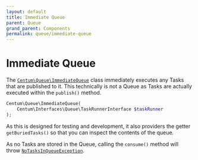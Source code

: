 ```yaml
---
layout: default
title: Immediate Queue
parent: Queue
grand_parent: Components
permalink: queue/immediate-queue
---
```




# Immediate Queue

The [`Centum\Queue\ImmediateQueue`](https://github.com/SidRoberts/centum/tree/development/src/Queue/ImmediateQueue.php) class immediately executes any Tasks that are published to it.
This technically is not a Queue as Tasks are actually executed within the `publish()` method.

```php
Centum\Queue\ImmediateQueue(
    Centum\Interfaces\Queue\TaskRunnerInterface $taskRunner
);
```

As this is designed for testing and development, it also providers the getter `getBuriedTasks()` so that you can inspect the contents of the queue.

As no Tasks are stored in the Queue, calling the `consume()` method will throw [`NoTasksInQueueException`](https://github.com/SidRoberts/centum/blob/development/src/Queue/Exception/NoTasksInQueueException.php).
